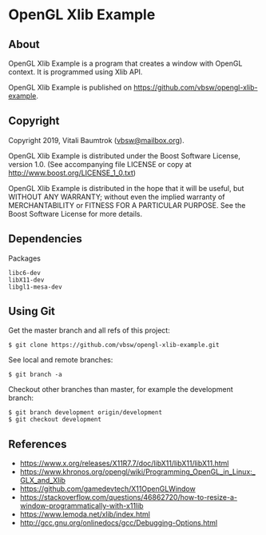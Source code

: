 # OpenGL Xlib Example

## About
OpenGL Xlib Example is a program that creates a window with OpenGL context. It is programmed using Xlib API.

OpenGL Xlib Example is published on https://github.com/vbsw/opengl-xlib-example.

## Copyright
Copyright 2019, Vitali Baumtrok (vbsw@mailbox.org).

OpenGL Xlib Example is distributed under the Boost Software License, version 1.0. (See accompanying file LICENSE or copy at http://www.boost.org/LICENSE_1_0.txt)

OpenGL Xlib Example is distributed in the hope that it will be useful, but WITHOUT ANY WARRANTY; without even the implied warranty of MERCHANTABILITY or FITNESS FOR A PARTICULAR PURPOSE. See the Boost Software License for more details.

## Dependencies
Packages

	libc6-dev
	libX11-dev
	libgl1-mesa-dev

## Using Git
Get the master branch and all refs of this project:

	$ git clone https://github.com/vbsw/opengl-xlib-example.git

See local and remote branches:

	$ git branch -a

Checkout other branches than master, for example the development branch:

	$ git branch development origin/development
	$ git checkout development

## References
- <https://www.x.org/releases/X11R7.7/doc/libX11/libX11/libX11.html>
- <https://www.khronos.org/opengl/wiki/Programming_OpenGL_in_Linux:_GLX_and_Xlib>
- <https://github.com/gamedevtech/X11OpenGLWindow>
- <https://stackoverflow.com/questions/46862720/how-to-resize-a-window-programmatically-with-x11lib>
- <https://www.lemoda.net/xlib/index.html>
- <http://gcc.gnu.org/onlinedocs/gcc/Debugging-Options.html>

